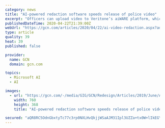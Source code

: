 ```yaml
---
category: news
title: "AI-powered redaction software speeds release of police video"
excerpt: "Officers can upload video to Veritone’s aiWARE platform, which uses CJIS-compliant Microsoft Azure, and use Redact. They run a head-detection engine against the video to quickly identify all the heads in the video, and then the officer can search and ..."
publishedDateTime: 2020-04-22T21:39:00Z
webUrl: "https://gcn.com/articles/2020/04/22/ai-video-redaction.aspx?admgarea=TC_EmergingTech"
type: article
quality: 39
heat: 39
published: false

provider:
  name: GCN
  domain: gcn.com

topics:
  - Microsoft AI
  - AI

images:
  - url: "https://gcn.com/-/media/GIG/GCN/Redesign/Articles/2019/June/AIredaction.png"
    width: 760
    height: 368
    title: "AI-powered redaction software speeds release of police video"

secured: "aQR8RC5OdnGbxtyTc77c3rp0NXLHvQkjjWSaAJM31Ipl3UZZa+tx0W+lIkEGYxl6tCjSdk45dtsSJOJrELpUNr1L3nQpCKCYBWwmPLFHsl8x1ldlrJqR9LcXFOZKmwOrRCelSVs8mYNCK4YdTC3mA8SL9M6IeLINimSxA8rch4Ywdcd7sVwLnBeNodD2MUgs7ZXq5069De4emhDEVy+yVpPZc/Z3eLl7qYdKR5ZYAockYiR6bxcRBuE1OfQfK6edSH7YCvPQp/tGlizCIz7mn1ExCvnu0zB0Q7SkuJADPdSK2HxrwKQNnY9XWrux02Mk;AXL8NsqTcymAYVfZywpQ0g=="
---
```


